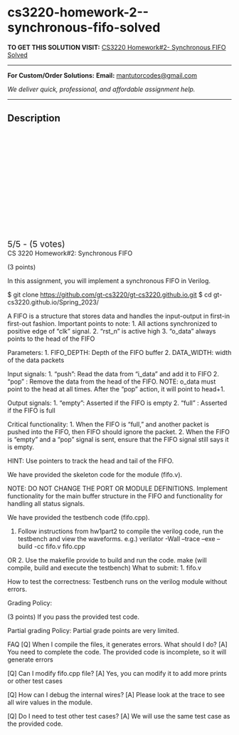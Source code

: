 # cs3220-homework-2--synchronous-fifo-solved
**TO GET THIS SOLUTION VISIT:** [CS3220 Homework#2- Synchronous FIFO Solved](https://mantutor.com/product/cs3220-where-to-submit-canvas-solved/)


---

**For Custom/Order Solutions:** **Email:** mantutorcodes@gmail.com  

*We deliver quick, professional, and affordable assignment help.*

---

<h2>Description</h2>



<div class="kk-star-ratings kksr-auto kksr-align-center kksr-valign-top" data-payload="{&quot;align&quot;:&quot;center&quot;,&quot;id&quot;:&quot;112363&quot;,&quot;slug&quot;:&quot;default&quot;,&quot;valign&quot;:&quot;top&quot;,&quot;ignore&quot;:&quot;&quot;,&quot;reference&quot;:&quot;auto&quot;,&quot;class&quot;:&quot;&quot;,&quot;count&quot;:&quot;5&quot;,&quot;legendonly&quot;:&quot;&quot;,&quot;readonly&quot;:&quot;&quot;,&quot;score&quot;:&quot;5&quot;,&quot;starsonly&quot;:&quot;&quot;,&quot;best&quot;:&quot;5&quot;,&quot;gap&quot;:&quot;4&quot;,&quot;greet&quot;:&quot;Rate this product&quot;,&quot;legend&quot;:&quot;5\/5 - (5 votes)&quot;,&quot;size&quot;:&quot;24&quot;,&quot;title&quot;:&quot;CS3220 Homework#2- Synchronous FIFO Solved&quot;,&quot;width&quot;:&quot;138&quot;,&quot;_legend&quot;:&quot;{score}\/{best} - ({count} {votes})&quot;,&quot;font_factor&quot;:&quot;1.25&quot;}">

<div class="kksr-stars">

<div class="kksr-stars-inactive">
            <div class="kksr-star" data-star="1" style="padding-right: 4px">


<div class="kksr-icon" style="width: 24px; height: 24px;"></div>
        </div>
            <div class="kksr-star" data-star="2" style="padding-right: 4px">


<div class="kksr-icon" style="width: 24px; height: 24px;"></div>
        </div>
            <div class="kksr-star" data-star="3" style="padding-right: 4px">


<div class="kksr-icon" style="width: 24px; height: 24px;"></div>
        </div>
            <div class="kksr-star" data-star="4" style="padding-right: 4px">


<div class="kksr-icon" style="width: 24px; height: 24px;"></div>
        </div>
            <div class="kksr-star" data-star="5" style="padding-right: 4px">


<div class="kksr-icon" style="width: 24px; height: 24px;"></div>
        </div>
    </div>

<div class="kksr-stars-active" style="width: 138px;">
            <div class="kksr-star" style="padding-right: 4px">


<div class="kksr-icon" style="width: 24px; height: 24px;"></div>
        </div>
            <div class="kksr-star" style="padding-right: 4px">


<div class="kksr-icon" style="width: 24px; height: 24px;"></div>
        </div>
            <div class="kksr-star" style="padding-right: 4px">


<div class="kksr-icon" style="width: 24px; height: 24px;"></div>
        </div>
            <div class="kksr-star" style="padding-right: 4px">


<div class="kksr-icon" style="width: 24px; height: 24px;"></div>
        </div>
            <div class="kksr-star" style="padding-right: 4px">


<div class="kksr-icon" style="width: 24px; height: 24px;"></div>
        </div>
    </div>
</div>


<div class="kksr-legend" style="font-size: 19.2px;">
            5/5 - (5 votes)    </div>
    </div>
CS 3220 Homework#2: Synchronous FIFO

(3 points)

In this assignment, you will implement a synchronous FIFO in Verilog.

$ git clone https://github.com/gt-cs3220/gt-cs3220.github.io.git $ cd gt-cs3220.github.io/Spring_2023/

A FIFO is a structure that stores data and handles the input-output in first-in first-out fashion. Important points to note: 1. All actions synchronized to positive edge of “clk” signal. 2. “rst_n” is active high 3. “o_data” always points to the head of the FIFO

Parameters: 1. FIFO_DEPTH: Depth of the FIFO buffer 2. DATA_WIDTH: width of the data packets

Input signals: 1. “push”: Read the data from “i_data” and add it to FIFO 2. “pop” : Remove the data from the head of the FIFO. NOTE: o_data must point to the head at all times. After the “pop” action, it will point to head+1.

Output signals: 1. “empty”: Asserted if the FIFO is empty 2. “full” : Asserted if the FIFO is full

Critical functionality: 1. When the FIFO is “full,” and another packet is pushed into the FIFO, then FIFO should ignore the packet. 2. When the FIFO is “empty” and a “pop” signal is sent, ensure that the FIFO signal still says it is empty.

HINT: Use pointers to track the head and tail of the FIFO.

We have provided the skeleton code for the module (fifo.v).

NOTE: DO NOT CHANGE THE PORT OR MODULE DEFINITIONS. Implement functionality for the main buffer structure in the FIFO and functionality for handling all status signals.

We have provided the testbench code (fifo.cpp).

1. Follow instructions from hw1part2 to compile the verilog code, run the testbench and view the waveforms. e.g.) verilator -Wall –trace –exe –build -cc fifo.v fifo.cpp

OR 2. Use the makefile provide to build and run the code. make (will compile, build and execute the testbench) What to submit: 1. fifo.v

How to test the correctness: Testbench runs on the verilog module without errors.

Grading Policy:

(3 points) If you pass the provided test code.

Partial grading Policy: Partial grade points are very limited.

FAQ [Q] When I compile the files, it generates errors. What should I do? [A] You need to complete the code. The provided code is incomplete, so it will generate errors

[Q] Can I modify fifo.cpp file? [A] Yes, you can modify it to add more prints or other test cases

[Q] How can I debug the internal wires? [A] Please look at the trace to see all wire values in the module.

[Q] Do I need to test other test cases? [A] We will use the same test case as the provided code.
